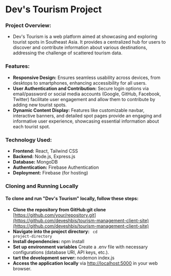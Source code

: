 # Dev's Tourism Project

### Project Overview:
- Dev's Tourism is a web platform aimed at showcasing and exploring tourist spots in Southeast Asia. It provides a centralized hub for users to discover and contribute information about various destinations, addressing the challenge of scattered tourism data.

### Features:
- **Responsive Design:** Ensures seamless usability across devices, from desktops to smartphones, enhancing accessibility for all users.
- **User Authentication and Contribution:** Secure login options via email/password or social media accounts (Google, GitHub, Facebook, Twitter) facilitate user engagement and allow them to contribute by adding new tourist spots.
- **Dynamic Content Display:** Features like customizable navbar, interactive banners, and detailed spot pages provide an engaging and informative user experience, showcasing essential information about each tourist spot.
  

### Technology Used:  
- **Frontend:** React, Tailwind CSS
- **Backend:** Node.js, Express.js
- **Database:** MongoDB
- **Authentication:** Firebase Authentication
- **Deployment:** Firebase (for hosting)


### Cloning and Running Locally
#### To clone and run "Dev's Tourism" locally, follow these steps:
- **Clone the repository from GitHub:git clone** [https://github.com/your/repository.git](https://github.com/deveshbis/tourism-management-client-site)(https://github.com/deveshbis/tourism-management-client-site)
- **Navigate into the project directory: <code>** cd project-directory</code></li>
- **Install dependencies:** npm install
- **Set up environment variables** Create a .env file with necessary configurations (database URI, API keys, etc.).
- **tart the development server:** nodemon index.js
- **Access the application locally** via <a href="http://localhost:5000" target="_blank">http://localhost:5000</a> in your web browser.
    </ul>
